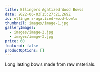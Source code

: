 ```yaml
---
title: Ellingers Agatized Wood Bowls
date: 2022-06-03T15:27:21.269Z
id: ellingers-agatized-wood-bowls
thumbnail: images/image-1.jpg
galleryImages:
  - images/image-2.jpg
  - images/image-3.jpg
price: 60
featured: false
productOptions: []
---
```

Long lasting bowls made from raw materials.